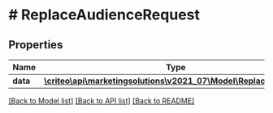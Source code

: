 # # ReplaceAudienceRequest

## Properties

Name | Type | Description | Notes
------------ | ------------- | ------------- | -------------
**data** | [**\criteo\api\marketingsolutions\v2021_07\Model\ReplaceAudience**](ReplaceAudience.md) |  |

[[Back to Model list]](../../README.md#models) [[Back to API list]](../../README.md#endpoints) [[Back to README]](../../README.md)
